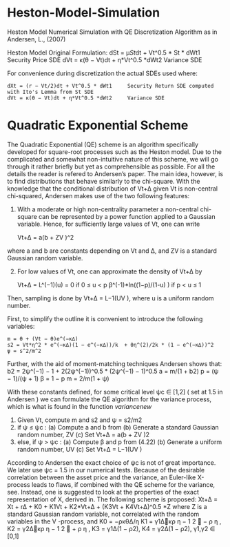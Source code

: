# Heston-Model-Simulation
Heston Model Numerical Simulation with QE  Discretization Algorithm as in Andersen, L., (2007)

Heston Model Original Formulation:
    dSt = µ*St*dt + Vt^0.5 * St * dWt1      Security Price SDE
    dVt = κ(θ − Vt)dt + η*Vt^0.5 *dWt2      Variance SDE

For convenience during discretization the actual SDEs used where: 

    dXt = (r − Vt/2)dt + Vt^0.5 * dWt1     Security Return SDE computed with Ito's Lemma from St SDE
    dVt = κ(θ − Vt)dt + η*Vt^0.5 *dWt2     Variance SDE

# Quadratic Exponential Scheme
The Quadratic Exponential (QE) scheme is an algorithm specifically developed for square-root processes such as the Heston model. Due to the complicated and somewhat non-intuitive nature of this scheme, we will go through it rather briefly but yet as comprehensible as possible. For all the details the reader is refered to Andersen’s paper. The main idea, however, is to find distributions that behave similarly to the chi-square. With the knowledge that the conditional distribution of Vt+∆ given Vt is non-central chi-squared, Andersen makes use of the two following features:

1. With a moderate or high non-centrality parameter a non-central chi-square can be represented by a power function applied to a Gaussian variable. Hence, for sufficiently large values of Vt, one can write

    Vt+∆ = a(b + ZV )^2
                     
where a and b are constants depending on Vt and ∆, and ZV is a standard Gaussian random variable.

2. For low values of Vt, one can approximate the density of Vt+∆ by

    Vt+∆ = L^(−1)(u) =   0                          if 0 ≤ u < p
                         β^(-1)*ln((1−p)/(1-u) )    if p < u ≤ 1 
                     
Then, sampling is done by Vt+∆ = L−1(UV ), where u is a uniform random number.

First, to simplify the outline it is convenient to introduce the following variables:
    
    m = θ + (Vt − θ)e^(−κ∆)
    s2 = Vt*η^2 * e^(−κ∆)(1 − e^(−κ∆))/k  + θη^(2)/2k * (1 − e^(−κ∆))^2
    ψ = s^2/m^2

Further, with the aid of moment-matching techniques Andersen shows that:
    b2 = 2ψ^(−1) − 1 + 2(2ψ^(−1))^0.5 * (2ψ^(−1) − 1)^0.5
    a = m/(1 + b2)
    p = (ψ − 1)/(ψ + 1)
    β = 1 − p
    m = 2/m(1 + ψ)

With these constants defined, for some critical level ψc ∈ [1,2] ( set at 1.5 in Andersen )  we can formulate the QE algorithm for the variance process, which is what is found in the function *variancenew*

1. Given Vt, compute m and s2 and ψ = s2/m2
2. if ψ ≤ ψc :
(a) Compute a and b from
(b) Generate a standard Gaussian random number, ZV
(c) Set Vt+∆ = a(b + ZV )2
3. else, if ψ > ψc :
(a) Compute β and p from (4.22)
(b) Generate a uniform random number, UV
(c) Set Vt+∆ = L−1(UV )

According to Andersen the exact choice of ψc is not of great importance. We later use ψc = 1.5 in our numerical tests. Because of the desirable correlation between the asset price and the variance, an Euler-like X-process leads to flaws, if combined with the QE scheme for the variance, see. Instead, one is suggested to look at the properties of the exact representation of X, derived in. The following scheme is proposed:
Xt+∆ = Xt + r∆ + K0 + K1Vt + K2*Vt+∆ + (K3Vt + K4Vt+∆)^0.5 *Z 
where Z is a standard Gaussian random variable, not correlated with the random variables in the V -process, and
K0 = −ρκθ∆/η
K1 = γ1∆κρ
η
−
1 2
 − ρ
η
,
K2 = γ2∆κρ
η
−
1 2
 + ρ
η
, K3 = γ1∆(1 − ρ2),
K4 = γ2∆(1 − ρ2), γ1,γ2 ∈ [0,1]
